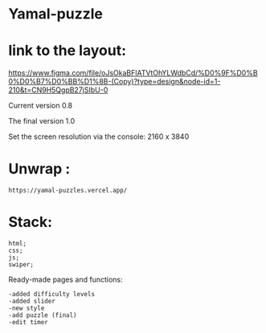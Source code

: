 # Yamal-puzzle

# link to the layout:

https://www.figma.com/file/oJsOkaBFlATVtOhYLWdbCd/%D0%9F%D0%B0%D0%B7%D0%BB%D1%8B-(Copy)?type=design&node-id=1-210&t=CN9H5QgpB27jSIbU-0

Current version 0.8

The final version 1.0


Set the screen resolution via the console: 2160 x 3840

# Unwrap :
    https://yamal-puzzles.vercel.app/

# Stack:
    html;
    css;
    js;
    swiper;

Ready-made pages and functions:

    -added difficulty levels
    -added slider
    -new style
    -add puzzle (final)
    -edit timer



